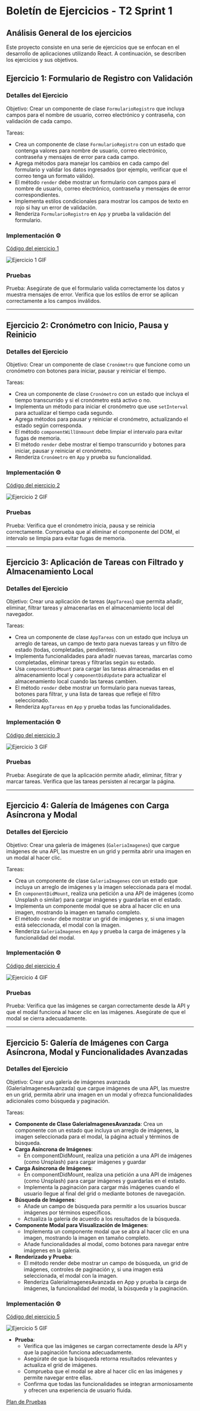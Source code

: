 # Boletín de Ejercicios - T2 Sprint 1

## Análisis General de los ejercicios
Este proyecto consiste en una serie de ejercicios que se enfocan en el desarrollo de aplicaciones utilizando React. A continuación, se describen los ejercicios y sus objetivos.

## Ejercicio 1: Formulario de Registro con Validación

### Detalles del Ejercicio
Objetivo: Crear un componente de clase `FormularioRegistro` que incluya campos para el nombre de usuario, correo electrónico y contraseña, con validación de cada campo.

Tareas:
- Crea un componente de clase `FormularioRegistro` con un estado que contenga valores para nombre de usuario, correo electrónico, contraseña y mensajes de error para cada campo.
- Agrega métodos para manejar los cambios en cada campo del formulario y validar los datos ingresados (por ejemplo, verificar que el correo tenga un formato válido).
- El método `render` debe mostrar un formulario con campos para el nombre de usuario, correo electrónico, contraseña y mensajes de error correspondientes.
- Implementa estilos condicionales para mostrar los campos de texto en rojo si hay un error de validación.
- Renderiza `FormularioRegistro` en `App` y prueba la validación del formulario.

### Implementación ⚙️
[Código del ejercicio 1](reactricardo/src/Components/FormularioRegistro.js)

![Ejercicio 1 GIF](reactricardo/videos/Ejercicio1.gif)

### Pruebas
Prueba: Asegúrate de que el formulario valida correctamente los datos y muestra mensajes de error. Verifica que los estilos de error se aplican correctamente a los campos inválidos.

---

## Ejercicio 2: Cronómetro con Inicio, Pausa y Reinicio

### Detalles del Ejercicio
Objetivo: Crear un componente de clase `Cronómetro` que funcione como un cronómetro con botones para iniciar, pausar y reiniciar el tiempo.

Tareas:
- Crea un componente de clase `Cronómetro` con un estado que incluya el tiempo transcurrido y si el cronómetro está activo o no.
- Implementa un método para iniciar el cronómetro que use `setInterval` para actualizar el tiempo cada segundo.
- Agrega métodos para pausar y reiniciar el cronómetro, actualizando el estado según corresponda.
- El método `componentWillUnmount` debe limpiar el intervalo para evitar fugas de memoria.
- El método `render` debe mostrar el tiempo transcurrido y botones para iniciar, pausar y reiniciar el cronómetro.
- Renderiza `Cronómetro` en `App` y prueba su funcionalidad.

### Implementación ⚙️
[Código del ejercicio 2](reactricardo/src/Components/Cronómetro.js)

![Ejercicio 2 GIF](reactricardo/videos/Ejercicio2.gif)

### Pruebas
Prueba: Verifica que el cronómetro inicia, pausa y se reinicia correctamente. Comprueba que al eliminar el componente del DOM, el intervalo se limpia para evitar fugas de memoria.

---

## Ejercicio 3: Aplicación de Tareas con Filtrado y Almacenamiento Local

### Detalles del Ejercicio
Objetivo: Crear una aplicación de tareas (`AppTareas`) que permita añadir, eliminar, filtrar tareas y almacenarlas en el almacenamiento local del navegador.

Tareas:
- Crea un componente de clase `AppTareas` con un estado que incluya un arreglo de tareas, un campo de texto para nuevas tareas y un filtro de estado (todas, completadas, pendientes).
- Implementa funcionalidades para añadir nuevas tareas, marcarlas como completadas, eliminar tareas y filtrarlas según su estado.
- Usa `componentDidMount` para cargar las tareas almacenadas en el almacenamiento local y `componentDidUpdate` para actualizar el almacenamiento local cuando las tareas cambien.
- El método `render` debe mostrar un formulario para nuevas tareas, botones para filtrar, y una lista de tareas que refleje el filtro seleccionado.
- Renderiza `AppTareas` en `App` y prueba todas las funcionalidades.

### Implementación ⚙️
[Código del ejercicio 3](reactricardo/src/Components/AppTareas.js)

![Ejercicio 3 GIF](reactricardo/videos/Ejercicio3.gif)

### Pruebas
Prueba: Asegúrate de que la aplicación permite añadir, eliminar, filtrar y marcar tareas. Verifica que las tareas persisten al recargar la página.

---

## Ejercicio 4: Galería de Imágenes con Carga Asíncrona y Modal

### Detalles del Ejercicio
Objetivo: Crear una galería de imágenes (`GaleriaImagenes`) que cargue imágenes de una API, las muestre en un grid y permita abrir una imagen en un modal al hacer clic.

Tareas:
- Crea un componente de clase `GaleriaImagenes` con un estado que incluya un arreglo de imágenes y la imagen seleccionada para el modal.
- En `componentDidMount`, realiza una petición a una API de imágenes (como Unsplash o similar) para cargar imágenes y guardarlas en el estado.
- Implementa un componente modal que se abra al hacer clic en una imagen, mostrando la imagen en tamaño completo.
- El método `render` debe mostrar un grid de imágenes y, si una imagen está seleccionada, el modal con la imagen.
- Renderiza `GaleriaImagenes` en `App` y prueba la carga de imágenes y la funcionalidad del modal.

### Implementación ⚙️
[Código del ejercicio 4](reactricardo/src/Components/GaleriaImagenes.js)

![Ejercicio 4 GIF](reactricardo/videos/Ejercicio4.gif)

### Pruebas
Prueba: Verifica que las imágenes se cargan correctamente desde la API y que el modal funciona al hacer clic en las imágenes. Asegúrate de que el modal se cierra adecuadamente.

---

## Ejercicio 5: Galería de Imágenes con Carga Asíncrona, Modal y Funcionalidades Avanzadas

### Detalles del Ejercicio
Objetivo: Crear una galería de imágenes avanzada (GaleriaImagenesAvanzada) que cargue imágenes de una API, las muestre en un grid, permita abrir una imagen en un modal y ofrezca funcionalidades adicionales como búsqueda y paginación.

Tareas:
- **Componente de Clase GaleriaImagenesAvanzada**: Crea un componente con un estado que incluya un arreglo de imágenes, la imagen seleccionada para el modal, la página actual y términos de búsqueda.
- **Carga Asíncrona de Imágenes**:
  - En componentDidMount, realiza una petición a una API de imágenes (como Unsplash) para cargar imágenes y guardar
- **Carga Asíncrona de Imágenes**:
  - En componentDidMount, realiza una petición a una API de imágenes (como Unsplash) para cargar imágenes y guardarlas en el estado.
  - Implementa la paginación para cargar más imágenes cuando el usuario llegue al final del grid o mediante botones de navegación.
- **Búsqueda de Imágenes**:
  - Añade un campo de búsqueda para permitir a los usuarios buscar imágenes por términos específicos.
  - Actualiza la galería de acuerdo a los resultados de la búsqueda.
- **Componente Modal para Visualización de Imágenes**:
  - Implementa un componente modal que se abra al hacer clic en una imagen, mostrando la imagen en tamaño completo.
  - Añade funcionalidades al modal, como botones para navegar entre imágenes en la galería.
- **Renderizado y Prueba**:
  - El método render debe mostrar un campo de búsqueda, un grid de imágenes, controles de paginación y, si una imagen está seleccionada, el modal con la imagen.
  - Renderiza GaleriaImagenesAvanzada en App y prueba la carga de imágenes, la funcionalidad del modal, la búsqueda y la paginación.

### Implementación ⚙️
[Código del ejercicio 5](reactricardo/src/Components/GaleriaImagenesAvanzada.js)

![Ejercicio 5 GIF](reactricardo/videos/Ejercicio5.gif)

- **Prueba**:
  - Verifica que las imágenes se cargan correctamente desde la API y que la paginación funciona adecuadamente.
  - Asegúrate de que la búsqueda retorna resultados relevantes y actualiza el grid de imágenes.
  - Comprueba que el modal se abre al hacer clic en las imágenes y permite navegar entre ellas.
  - Confirma que todas las funcionalidades se integran armoniosamente y ofrecen una experiencia de usuario fluida.

[Plan de Pruebas](Plan_pruebas.xlsx)
